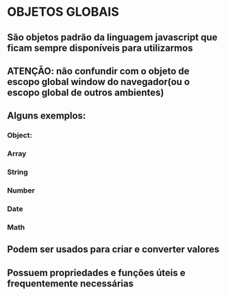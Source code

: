 # OBJETOS GLOBAIS
## São objetos padrão da linguagem javascript que ficam sempre disponíveis para utilizarmos

## ATENÇÃO: não confundir com o objeto de escopo global window do navegador(ou o escopo global de outros ambientes)

## Alguns exemplos:
### Object:
### Array
### String
### Number
### Date
### Math

## Podem ser usados para criar e converter valores

## Possuem propriedades e funções úteis e frequentemente necessárias
